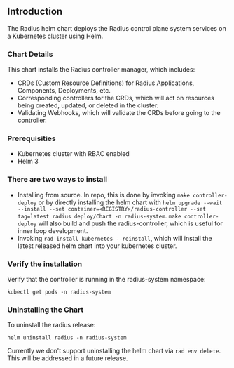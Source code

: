 ## Introduction

The Radius helm chart deploys the Radius control plane system services on a Kubernetes cluster using Helm.

### Chart Details

This chart installs the Radius controller manager, which includes:

- CRDs (Custom Resource Definitions) for Radius Applications, Components, Deployments, etc.
- Corresponding controllers for the CRDs, which will act on resources being created, updated, or deleted in the cluster.
- Validating Webhooks, which will validate the CRDs before going to the controller.

### Prerequisities

- Kubernetes cluster with RBAC enabled
- Helm 3

### There are two ways to install 

- Installing from source. In repo, this is done by invoking `make controller-deploy` or by directly installing the helm chart with `helm upgrade --wait --install --set container=<REGISTRY>/radius-controller --set tag=latest radius deploy/Chart -n radius-system`. `make controller-deploy` will also build and push the radius-controller, which is useful for inner loop development.
- Invoking `rad install kubernetes --reinstall`, which will install the latest released helm chart into your kubernetes cluster.

### Verify the installation

Verify that the controller is running in the radius-system namespace:

```
kubectl get pods -n radius-system
```

### Uninstalling the Chart

To uninstall the radius release:

```
helm uninstall radius -n radius-system
```

Currently we don't support uninstalling the helm chart via `rad env delete`. This will be addressed in a future release.
